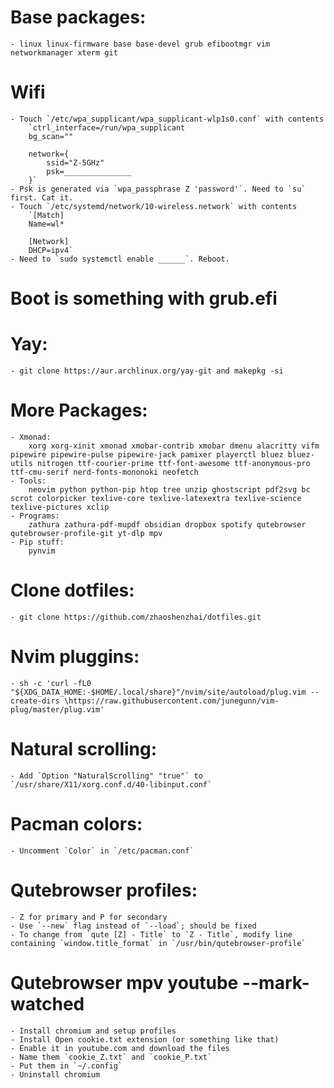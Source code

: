 # Base packages:
    - linux linux-firmware base base-devel grub efibootmgr vim networkmanager xterm git

# Wifi
    - Touch `/etc/wpa_supplicant/wpa_supplicant-wlp1s0.conf` with contents
        `ctrl_interface=/run/wpa_supplicant
        bg_scan=""

        network={
            ssid="Z-5GHz"
            psk=_______________
        }`
    - Psk is generated via `wpa_passphrase Z 'password'`. Need to `su` first. Cat it.
    - Touch `/etc/systemd/network/10-wireless.network` with contents
        `[Match]
        Name=wl*

        [Network]
        DHCP=ipv4`
    - Need to `sudo systemctl enable ______`. Reboot.

# Boot is something with grub.efi

# Yay:
    - git clone https://aur.archlinux.org/yay-git and makepkg -si

# More Packages:
    - Xmonad:
        xorg xorg-xinit xmonad xmobar-contrib xmobar dmenu alacritty vifm pipewire pipewire-pulse pipewire-jack pamixer playerctl bluez bluez-utils nitrogen ttf-courier-prime ttf-font-awesome ttf-anonymous-pro ttf-cmu-serif nerd-fonts-mononoki neofetch
    - Tools:
        neovim python python-pip htop tree unzip ghostscript pdf2svg bc scrot colorpicker texlive-core texlive-latexextra texlive-science texlive-pictures xclip
    - Programs:
        zathura zathura-pdf-mupdf obsidian dropbox spotify qutebrowser qutebrowser-profile-git yt-dlp mpv
    - Pip stuff:
        pynvim

# Clone dotfiles:
    - git clone https://github.com/zhaoshenzhai/dotfiles.git

# Nvim pluggins:
    - sh -c 'curl -fL0 "${XDG_DATA_HOME:-$HOME/.local/share}"/nvim/site/autoload/plug.vim --create-dirs \https://raw.githubusercontent.com/junegunn/vim-plug/master/plug.vim'

# Natural scrolling: 
    - Add `Option "NaturalScrolling" "true"` to `/usr/share/X11/xorg.conf.d/40-libinput.conf`

# Pacman colors:
    - Uncomment `Color` in `/etc/pacman.conf`

# Qutebrowser profiles:
    - Z for primary and P for secondary
    - Use `--new` flag instead of `--load`; should be fixed
    - To change from `qute [Z] - Title` to `Z - Title`, modify line containing `window.title_format` in `/usr/bin/qutebrowser-profile`

# Qutebrowser mpv youtube --mark-watched
    - Install chromium and setup profiles
    - Install Open cookie.txt extension (or something like that)
    - Enable it in youtube.com and download the files
    - Name them `cookie_Z.txt` and `cookie_P.txt`
    - Put them in `~/.config`
    - Uninstall chromium
